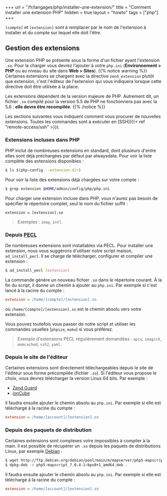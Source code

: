 +++
url = "/fr/langages/php/installer-une-extension/"
title = "Comment installer une extension PHP"
hidden = true
layout = "howto"
tags = ["php"]
+++

`[compte]` et `[extension]` sont à remplacer par le nom de l'extension à installer et du compte sur lequel elle doit l'être.

## Gestion des extensions

Une extension PHP se présente sous la forme d'un fichier ayant l'extension `.so`. Pour la charger vous devrez l'ajouter à votre `php.ini` (**Environnement > PHP** ou au niveau du site dans **Web > Sites**).
{{% notice warning %}}
Certaines extensions se chargent avec la directive `zend_extension` plutôt que extension, c'est l'éditeur de l'extension qui vous indiquera lorsque cette directive doit être utilisée à la place.

Les extensions dépendent de la version majeure de PHP. Autrement dit, un fichier `.so` compilé pour la version 5.5 de PHP ne fonctionnera pas avec la 5.6 : **elle devra être recompilée**.
{{% /notice %}}

Les sections suivantes vous indiquent comment vous procurer de nouvelles extensions. Toutes les commandes sont à exécuter en [SSH]({{< ref "remote-access/ssh" >}}).

### Extensions incluses dans PHP

PHP inclut de nombreuses extensions en standard, dont plusieurs d'entre elles sont déjà préchargées par défaut par alwaysdata. Pour voir la liste complète des extensions disponibles :

```sh
$ ls $(php-config --extension-dir)
```

Pour voir la liste des extensions déjà chargées sur votre compte :

```sh
$ grep extension $HOME/admin/config/php/php.ini
```

Pour charger une extension incluse dans PHP, vous n'aurez pas besoin de spécifier le répertoire complet, seul le nom du fichier suffit :

```
extension = [extension].so
```
> Exemples : `imap`, `intl`.

### Depuis [PECL](https://pecl.php.net/)

De nombreuses extensions sont installables via PECL. Pour installer une extension, nous vous suggérons d'utiliser notre script maison, `ad_install_pecl`. Il se charge de télécharger, configurer et compiler une extension :

```sh
$ ad_install_pecl [extension]
```

La commande génère un nouveau fichier `.so` dans le répertoire courant. À la fin du script, il donne un chemin à ajouter au `php.ini`. Par exemple si c'est lancé à la racine du compte :

```ini
extension = /home/[compte]/[extension].so
```

où `/home/[compte]/[extension].so` est le chemin absolu vers votre extension.

Vous pouvez toutefois vous passer de notre script et utiliser les commandes usuelles (`phpize`, `make`) si vous préférez.

> Exemple d'extensions PECL régulièrement demandées : `apcu`, `imagick`, `memcached`, `ssh2`, `yaml`.

### Depuis le site de l'éditeur

Certaines extensions sont directement téléchargeables depuis le site de l'éditeur sous forme précompilée (fichier `.so`). Si l'éditeur vous propose le choix, vous devrez télécharger la version Linux 64 bits. Par exemple :

* [Zend Guard](http://www.zend.com/en/products/guard/downloads#Linux)
* [ionCube](https://www.ioncube.com/loaders.php)

Il faudra ensuite ajouter le chemin absolu au  `php.ini`. Par exemple si elle est téléchargé à la racine du compte :

```ini
extension = /home/[account]/[extension].so
```

### Depuis des paquets de distribution

Certaines extensions sont complexes voire impossibles à compiler à la main. Il est possible de récupérer un `.so` depuis les paquets de distributions Linux, par exemple [Debian](https://www.debian.org/distrib/packages) :

```sh
$ wget http://ftp.debian.org/debian/pool/main/m/mapserver/php5-mapscript_7.0.4-1~bpo8+1_amd64.deb
$ dpkg-deb -x php5-mapscript_7.0.4-1~bpo8+1_amd64.deb .
```

Il faudra ensuite ajouter le chemin absolu au  `php.ini`. Par exemple si elle est téléchargé à la racine du compte :

```ini
extension = /home/[account]/[extension].so
```
